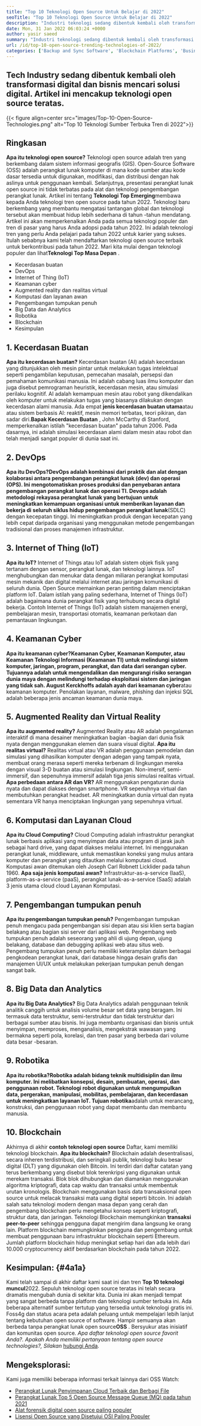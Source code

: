 ```yaml
---
title: "Top 10 Teknologi Open Source Untuk Belajar di 2022" 
seoTitle: "Top 10 Teknologi Open Source Untuk Belajar di 2022" 
description: "Industri teknologi sedang dibentuk kembali oleh transformasi digital dan bisnis mencari solusi digital. Posting ini mencakup teknologi open source teratas" 
date: Mon, 31 Jan 2022 06:03:24 +0000
author: yasir saeed
summary: "Industri teknologi sedang dibentuk kembali oleh transformasi digital dan bisnis mencari solusi digital. Artikel ini mencakup teknologi open source teratas." 
url: /id/top-10-open-source-trending-technologies-of-2022/
categories: ['Backup and Sync Software', 'Blockchain Platforms', 'Business Intelligence Software', 'DevOps', 'Software Development']
---
```


## Tech Industry sedang dibentuk kembali oleh transformasi digital dan bisnis mencari solusi digital. Artikel ini mencakup teknologi open source teratas.

{{< figure align=center src="images/Top-10-Open-Source-Technologies.png" alt="Top 10 Teknologi Sumber Terbuka Tren di 2022">}}


## **Ringkasan** 
**Apa itu teknologi open source?** Teknologi open source adalah tren yang berkembang dalam sistem informasi geografis (GIS). Open-Source Software (OSS) adalah perangkat lunak komputer di mana kode sumber atau kode dasar tersedia untuk digunakan, modifikasi, dan distribusi dengan hak aslinya untuk penggunaan kembali. Selanjutnya, presentasi perangkat lunak open source ini tidak terbatas pada alat dan teknologi pengembangan perangkat lunak.
Artikel ini tentang **Teknologi Top Emerging**membawa kepada Anda teknologi tren open source pada tahun 2022. Teknologi baru berkembang yang membantu mengatasi tantangan global dan teknologi tersebut akan membuat hidup lebih sederhana di tahun -tahun mendatang. Artikel ini akan memperkenalkan Anda pada semua teknologi populer dan tren di pasar yang harus Anda adopsi pada tahun 2022. Ini adalah teknologi tren yang perlu Anda pelajari pada tahun 2022 untuk karier yang sukses. Itulah sebabnya kami telah mendaftarkan teknologi open source terbaik untuk berkontribusi pada tahun 2022. Mari kita mulai dengan teknologi populer dan lihat**Teknologi Top Masa Depan** .
  * Kecerdasan buatan
  * DevOps
  * Internet of Thing (IoT)
  * Keamanan cyber
  * Augmented reality dan realitas virtual
  * Komputasi dan layanan awan
  * Pengembangan tumpukan penuh
  * Big Data dan Analytics
  * Robotika
  * Blockchain
  * Kesimpulan

## 1. Kecerdasan Buatan
**Apa itu kecerdasan buatan?** Kecerdasan buatan (AI) adalah kecerdasan yang ditunjukkan oleh mesin pintar untuk melakukan tugas intelektual seperti pengambilan keputusan, pemecahan masalah, persepsi dan pemahaman komunikasi manusia. Ini adalah cabang luas ilmu komputer dan juga disebut pemrograman heuristik, kecerdasan mesin, atau simulasi perilaku kognitif. AI adalah kemampuan mesin atau robot yang dikendalikan oleh komputer untuk melakukan tugas yang biasanya dilakukan dengan kecerdasan alami manusia.
Ada empat **jenis kecerdasan buatan utama**atau atau sistem berbasis AI: reaktif, mesin memori terbatas, teori pikiran, dan sadar diri.**Bapak Kecerdasan Buatan** , John McCarthy di Stanford, memperkenalkan istilah "kecerdasan buatan" pada tahun 2006. Pada dasarnya, ini adalah simulasi kecerdasan alami dalam mesin atau robot dan telah menjadi sangat populer di dunia saat ini.

## 2. DevOps
**Apa itu DevOps?**DevOps adalah kombinasi dari praktik dan alat dengan kolaborasi antara pengembangan perangkat lunak (dev) dan operasi (OPS). Ini mengotomatiskan proses produksi dan penyebaran antara pengembangan perangkat lunak dan operasi TI. Devops adalah metodologi rekayasa perangkat lunak yang bertujuan untuk meningkatkan kemampuan organisasi untuk memberikan layanan dan bekerja di seluruh** siklus hidup pengembangan perangkat lunak**(SDLC) dengan kecepatan tinggi. Ini meningkatkan produk dengan kecepatan yang lebih cepat daripada organisasi yang menggunakan metode pengembangan tradisional dan proses manajemen infrastruktur.

## 3. Internet of Thing (IoT)
**Apa itu IoT?** Internet of Things atau IoT adalah sistem objek fisik yang tertanam dengan sensor, perangkat lunak, dan teknologi lainnya. IoT menghubungkan dan menukar data dengan miliaran perangkat komputasi mesin mekanik dan digital melalui internet atau jaringan komunikasi di seluruh dunia. Open Source memainkan peran penting dalam menciptakan platform IoT. Dalam istilah yang paling sederhana, Internet of Things (IoT) adalah bagaimana dunia perangkat fisik yang terhubung secara digital bekerja. Contoh Internet of Things (IoT) adalah sistem manajemen energi, pembelajaran mesin, transportasi otomatis, keamanan perkotaan dan pemantauan lingkungan.

## 4. Keamanan Cyber
**Apa itu keamanan cyber?**Keamanan Cyber, Keamanan Komputer, atau Keamanan Teknologi Informasi (Keamanan TI) untuk melindungi sistem komputer, jaringan, program, perangkat, dan data dari serangan cyber. Tujuannya adalah untuk mengendalikan dan mengurangi risiko serangan dunia maya dengan melindungi terhadap eksploitasi sistem dan jaringan yang tidak sah. August Kerckhoffs adalah** ayah dari keamanan cyber**atau keamanan komputer. Penolakan layanan, malware, phishing dan injeksi SQL adalah beberapa jenis ancaman keamanan dunia maya.

## 5. Augmented Reality dan Virtual Reality
**Apa itu augmented reality?** Augmented Reality atau AR adalah pengalaman interaktif di mana desainer meningkatkan bagian -bagian dari dunia fisik nyata dengan menggunakan elemen dan suara visual digital.
**Apa itu realitas virtual?** Realitas virtual atau VR adalah penggunaan pemodelan dan simulasi yang dihasilkan komputer dengan adegan yang tampak nyata, membuat orang merasa seperti mereka terbenam di lingkungan mereka dengan visual 3-D buatan atau simulasi lingkungan. Non-imersif, semi-immersif, dan sepenuhnya immersif adalah tiga jenis simulasi realitas virtual.
**Apa perbedaan antara AR dan VR?** AR menggunakan pengaturan dunia nyata dan dapat diakses dengan smartphone. VR sepenuhnya virtual dan membutuhkan perangkat headset. AR meningkatkan dunia virtual dan nyata sementara VR hanya menciptakan lingkungan yang sepenuhnya virtual.

## 6. Komputasi dan Layanan Cloud
**Apa itu Cloud Computing?** Cloud Computing adalah infrastruktur perangkat lunak berbasis aplikasi yang menyimpan data atau program di jarak jauh sebagai hard drive, yang dapat diakses melalui internet. Ini menggunakan perangkat lunak, middleware, untuk memastikan koneksi yang mulus antara komputer dan perangkat yang ditautkan melalui komputasi cloud. Komputasi awan ditemukan oleh Joseph Carl Robnett Licklider pada tahun 1960.
**Apa saja jenis komputasi awan?** Infrastruktur-as-a-service (IaaS), platform-as-a-service (paaS), perangkat lunak-as-a-service (SaaS) adalah 3 jenis utama cloud cloud Layanan Komputasi.

## 7. Pengembangan tumpukan penuh
**Apa itu pengembangan tumpukan penuh?** Pengembangan tumpukan penuh mengacu pada pengembangan sisi depan atau sisi klien serta bagian belakang atau bagian sisi server dari aplikasi web. Pengembang web tumpukan penuh adalah seseorang yang ahli di ujung depan, ujung belakang, database dan debugging aplikasi web atau situs web. Pengembang tumpukan penuh perlu memiliki keterampilan dalam berbagai pengkodean perangkat lunak, dari database hingga desain grafis dan manajemen UI/UX untuk melakukan pekerjaan tumpukan penuh dengan sangat baik.

## 8. Big Data dan Analytics
**Apa itu Big Data Analytics?** Big Data Analytics adalah penggunaan teknik analitik canggih untuk analisis volume besar set data yang beragam. Ini termasuk data terstruktur, semi-terstruktur dan tidak terstruktur dari berbagai sumber atau bisnis. Ini juga membantu organisasi dan bisnis untuk menyimpan, memproses, menganalisis, mengekstrak wawasan yang bermakna seperti pola, korelasi, dan tren pasar yang berbeda dari volume data besar -besaran.

## 9. Robotika
**Apa itu robotika?**Robotika adalah bidang teknik multidisiplin dan ilmu komputer. Ini melibatkan konsepsi, desain, pembuatan, operasi, dan penggunaan robot. Teknologi robot digunakan untuk mengumpulkan data, pergerakan, manipulasi, mobilitas, pembelajaran, dan kecerdasan untuk meningkatkan layanan IoT. Tujuan** robotika**adalah untuk merancang, konstruksi, dan penggunaan robot yang dapat membantu dan membantu manusia.

## 10. Blockchain
Akhirnya di akhir **contoh teknologi open source** Daftar, kami memiliki teknologi blockchain.
**Apa itu blockchain?** Blockchain adalah desentralisasi, secara inheren terdistribusi, dan seringkali publik, teknologi buku besar digital (DLT) yang digunakan oleh Bitcoin. Ini terdiri dari daftar catatan yang terus berkembang yang disebut blok terenkripsi yang digunakan untuk merekam transaksi. Blok blok dihubungkan dan diamankan menggunakan algoritma kriptografi, data cap waktu dan transaksi untuk membentuk urutan kronologis. Blockchain menggunakan basis data transaksional open source untuk melacak transaksi mata uang digital seperti bitcoin. Ini adalah salah satu teknologi modern dengan masa depan yang cerah dan pengembang blockchain perlu mengetahui konsep seperti kriptografi, struktur data, dan jaringan.
Teknologi Blockchain memungkinkan **transaksi peer-to-peer** sehingga pengguna dapat mengirim dana langsung ke orang lain. Platform blockchain memungkinkan pengguna dan pengembang untuk membuat penggunaan baru infrastruktur blockchain seperti Ethereum. Jumlah platform blockchain hidup meningkat setiap hari dan ada lebih dari 10.000 cryptocurrency aktif berdasarkan blockchain pada tahun 2022.

## **Kesimpulan:**  {#4a1a}

Kami telah sampai di akhir daftar kami saat ini dan tren **Top 10 teknologi muncul**2022. Sepuluh teknologi open source teratas ini telah secara dramatis mengubah dunia di sekitar kita. Dunia ini akan menjadi tempat yang sangat berbeda tanpa platform dan teknologi sumber terbuka ini. Ada beberapa alternatif sumber tertutup yang tersedia untuk teknologi gratis ini. Foss4g dan status acara peta adalah peluang untuk mempelajari lebih lanjut tentang kebutuhan open source of software. Hampir semuanya akan berbeda tanpa perangkat lunak open source**OSS** . Bersyukur atas inisiatif dan komunitas open source.
_Apa daftar teknologi open source favorit Anda?. Apakah Anda memiliki pertanyaan tentang open source _technologies_?, Silakan_ [hubungi Anda][1].

## Mengeksplorasi:
Kami juga memiliki beberapa informasi terkait lainnya dari OSS Watch:
  * [Perangkat Lunak Penyimpanan Cloud Terbaik dan Berbagi File][2]
  * [Perangkat Lunak Top 5 Open Source Message Queue (MQ) pada tahun 2021][3]
  * [Alat forensik digital open source paling populer][4]
  * [Lisensi Open Source yang Disetujui OSI Paling Populer][5]



[1]: mailto:yasir.saeed@aspose.com
[2]: https://products.containerize.com/backup-and-sync/
[3]: https://blog.containerize.com/message-queue-software/top-5-open-source-message-queue-software-in-2021/
[4]: https://blog.containerize.com/digital-forensic-tools/top-5-open-source-digital-forensic-tools-in-2021/
[5]: https://blog.containerize.com/licenses-standards/top-5-most-popular-osi-approved-open-source-licenses-of-2021/
